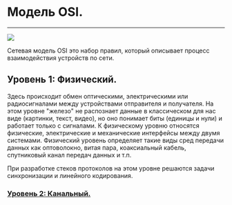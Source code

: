 # Модель OSI.
_ _ _
<image src="https://github.com/LLlMEJIb87/OTUS-learning/blob/master/3.%20The%20OSI%20model.%20The%20physical%20level/OSI.PNG">

Сетевая модель OSI это набор правил, который описывает процесс взаимодействия устройств по сети. 

## Уровень 1: Физический.

Здесь происходит обмен оптическими, электрическими или радиосигналами между устройствами отправителя и получателя. На этом уровне "железо" не распознает данные в классическом для нас виде (картинки, текст, видео), но оно понимает биты (единицы и нули) и работает только с сигналами. К физическому уровню относятся физические, электрические и механические интерфейсы между двумя системами. Физический уровень определяет такие виды сред передачи данных как оптоволокно, витая пара, коаксиальный кабель, спутниковый канал передач данных и т.п.

При разработке стеков протоколов на этом уровне решаются задачи синхронизации и линейного кодирования.




### [ Уровень 2: Канальный.](https://github.com/LLlMEJIb87/OTUS-learning/blob/master/4.%20Data%20link.%20Ethernet/poleznoe.md)